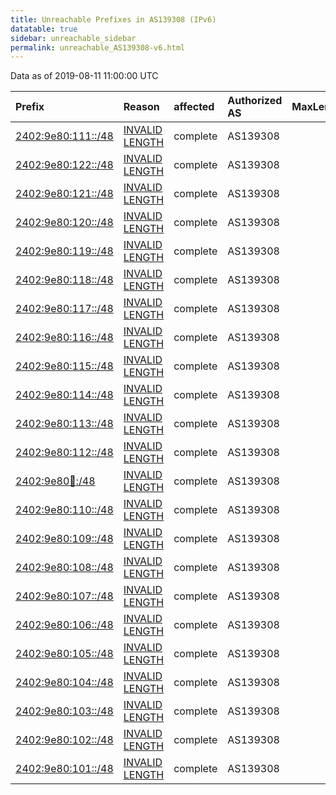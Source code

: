 ```yaml
---
title: Unreachable Prefixes in AS139308 (IPv6)
datatable: true
sidebar: unreachable_sidebar
permalink: unreachable_AS139308-v6.html
---
```


Data as of 2019-08-11 11:00:00 UTC


<div class="datatable-begin"></div>

| Prefix                                                         | Reason                                                                                                        | affected   | Authorized AS   |   MaxLength | Anchor                                       |   unreachable /48s |
|:---------------------------------------------------------------|:--------------------------------------------------------------------------------------------------------------|:-----------|:----------------|------------:|:---------------------------------------------|-------------------:|
| [2402:9e80:111::/48](https://stat.ripe.net/2402:9e80:111::/48) | [INVALID LENGTH](https://rpki-validator.ripe.net/announcement-preview?asn=AS139308&prefix=2402:9e80:111::/48) | complete   | AS139308        |          40 | [APNIC](unreachable_APNIC_RPKI_Root-v6.html) |                  1 |
| [2402:9e80:122::/48](https://stat.ripe.net/2402:9e80:122::/48) | [INVALID LENGTH](https://rpki-validator.ripe.net/announcement-preview?asn=AS139308&prefix=2402:9e80:122::/48) | complete   | AS139308        |          40 | [APNIC](unreachable_APNIC_RPKI_Root-v6.html) |                  1 |
| [2402:9e80:121::/48](https://stat.ripe.net/2402:9e80:121::/48) | [INVALID LENGTH](https://rpki-validator.ripe.net/announcement-preview?asn=AS139308&prefix=2402:9e80:121::/48) | complete   | AS139308        |          40 | [APNIC](unreachable_APNIC_RPKI_Root-v6.html) |                  1 |
| [2402:9e80:120::/48](https://stat.ripe.net/2402:9e80:120::/48) | [INVALID LENGTH](https://rpki-validator.ripe.net/announcement-preview?asn=AS139308&prefix=2402:9e80:120::/48) | complete   | AS139308        |          40 | [APNIC](unreachable_APNIC_RPKI_Root-v6.html) |                  1 |
| [2402:9e80:119::/48](https://stat.ripe.net/2402:9e80:119::/48) | [INVALID LENGTH](https://rpki-validator.ripe.net/announcement-preview?asn=AS139308&prefix=2402:9e80:119::/48) | complete   | AS139308        |          40 | [APNIC](unreachable_APNIC_RPKI_Root-v6.html) |                  1 |
| [2402:9e80:118::/48](https://stat.ripe.net/2402:9e80:118::/48) | [INVALID LENGTH](https://rpki-validator.ripe.net/announcement-preview?asn=AS139308&prefix=2402:9e80:118::/48) | complete   | AS139308        |          40 | [APNIC](unreachable_APNIC_RPKI_Root-v6.html) |                  1 |
| [2402:9e80:117::/48](https://stat.ripe.net/2402:9e80:117::/48) | [INVALID LENGTH](https://rpki-validator.ripe.net/announcement-preview?asn=AS139308&prefix=2402:9e80:117::/48) | complete   | AS139308        |          40 | [APNIC](unreachable_APNIC_RPKI_Root-v6.html) |                  1 |
| [2402:9e80:116::/48](https://stat.ripe.net/2402:9e80:116::/48) | [INVALID LENGTH](https://rpki-validator.ripe.net/announcement-preview?asn=AS139308&prefix=2402:9e80:116::/48) | complete   | AS139308        |          40 | [APNIC](unreachable_APNIC_RPKI_Root-v6.html) |                  1 |
| [2402:9e80:115::/48](https://stat.ripe.net/2402:9e80:115::/48) | [INVALID LENGTH](https://rpki-validator.ripe.net/announcement-preview?asn=AS139308&prefix=2402:9e80:115::/48) | complete   | AS139308        |          40 | [APNIC](unreachable_APNIC_RPKI_Root-v6.html) |                  1 |
| [2402:9e80:114::/48](https://stat.ripe.net/2402:9e80:114::/48) | [INVALID LENGTH](https://rpki-validator.ripe.net/announcement-preview?asn=AS139308&prefix=2402:9e80:114::/48) | complete   | AS139308        |          40 | [APNIC](unreachable_APNIC_RPKI_Root-v6.html) |                  1 |
| [2402:9e80:113::/48](https://stat.ripe.net/2402:9e80:113::/48) | [INVALID LENGTH](https://rpki-validator.ripe.net/announcement-preview?asn=AS139308&prefix=2402:9e80:113::/48) | complete   | AS139308        |          40 | [APNIC](unreachable_APNIC_RPKI_Root-v6.html) |                  1 |
| [2402:9e80:112::/48](https://stat.ripe.net/2402:9e80:112::/48) | [INVALID LENGTH](https://rpki-validator.ripe.net/announcement-preview?asn=AS139308&prefix=2402:9e80:112::/48) | complete   | AS139308        |          40 | [APNIC](unreachable_APNIC_RPKI_Root-v6.html) |                  1 |
| [2402:9e80:100::/48](https://stat.ripe.net/2402:9e80:100::/48) | [INVALID LENGTH](https://rpki-validator.ripe.net/announcement-preview?asn=AS139308&prefix=2402:9e80:100::/48) | complete   | AS139308        |          40 | [APNIC](unreachable_APNIC_RPKI_Root-v6.html) |                  1 |
| [2402:9e80:110::/48](https://stat.ripe.net/2402:9e80:110::/48) | [INVALID LENGTH](https://rpki-validator.ripe.net/announcement-preview?asn=AS139308&prefix=2402:9e80:110::/48) | complete   | AS139308        |          40 | [APNIC](unreachable_APNIC_RPKI_Root-v6.html) |                  1 |
| [2402:9e80:109::/48](https://stat.ripe.net/2402:9e80:109::/48) | [INVALID LENGTH](https://rpki-validator.ripe.net/announcement-preview?asn=AS139308&prefix=2402:9e80:109::/48) | complete   | AS139308        |          40 | [APNIC](unreachable_APNIC_RPKI_Root-v6.html) |                  1 |
| [2402:9e80:108::/48](https://stat.ripe.net/2402:9e80:108::/48) | [INVALID LENGTH](https://rpki-validator.ripe.net/announcement-preview?asn=AS139308&prefix=2402:9e80:108::/48) | complete   | AS139308        |          40 | [APNIC](unreachable_APNIC_RPKI_Root-v6.html) |                  1 |
| [2402:9e80:107::/48](https://stat.ripe.net/2402:9e80:107::/48) | [INVALID LENGTH](https://rpki-validator.ripe.net/announcement-preview?asn=AS139308&prefix=2402:9e80:107::/48) | complete   | AS139308        |          40 | [APNIC](unreachable_APNIC_RPKI_Root-v6.html) |                  1 |
| [2402:9e80:106::/48](https://stat.ripe.net/2402:9e80:106::/48) | [INVALID LENGTH](https://rpki-validator.ripe.net/announcement-preview?asn=AS139308&prefix=2402:9e80:106::/48) | complete   | AS139308        |          40 | [APNIC](unreachable_APNIC_RPKI_Root-v6.html) |                  1 |
| [2402:9e80:105::/48](https://stat.ripe.net/2402:9e80:105::/48) | [INVALID LENGTH](https://rpki-validator.ripe.net/announcement-preview?asn=AS139308&prefix=2402:9e80:105::/48) | complete   | AS139308        |          40 | [APNIC](unreachable_APNIC_RPKI_Root-v6.html) |                  1 |
| [2402:9e80:104::/48](https://stat.ripe.net/2402:9e80:104::/48) | [INVALID LENGTH](https://rpki-validator.ripe.net/announcement-preview?asn=AS139308&prefix=2402:9e80:104::/48) | complete   | AS139308        |          40 | [APNIC](unreachable_APNIC_RPKI_Root-v6.html) |                  1 |
| [2402:9e80:103::/48](https://stat.ripe.net/2402:9e80:103::/48) | [INVALID LENGTH](https://rpki-validator.ripe.net/announcement-preview?asn=AS139308&prefix=2402:9e80:103::/48) | complete   | AS139308        |          40 | [APNIC](unreachable_APNIC_RPKI_Root-v6.html) |                  1 |
| [2402:9e80:102::/48](https://stat.ripe.net/2402:9e80:102::/48) | [INVALID LENGTH](https://rpki-validator.ripe.net/announcement-preview?asn=AS139308&prefix=2402:9e80:102::/48) | complete   | AS139308        |          40 | [APNIC](unreachable_APNIC_RPKI_Root-v6.html) |                  1 |
| [2402:9e80:101::/48](https://stat.ripe.net/2402:9e80:101::/48) | [INVALID LENGTH](https://rpki-validator.ripe.net/announcement-preview?asn=AS139308&prefix=2402:9e80:101::/48) | complete   | AS139308        |          40 | [APNIC](unreachable_APNIC_RPKI_Root-v6.html) |                  1 |

<div class="datatable-end"></div>